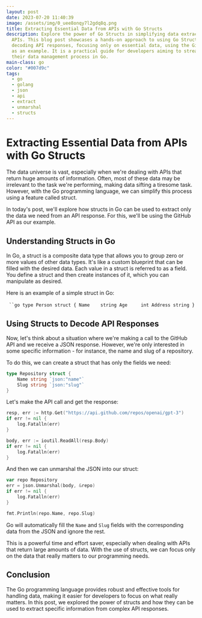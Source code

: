 ```yaml
---
layout: post
date: 2023-07-20 11:40:39
image: /assets/img/0_uee8onqy7l2gdq8q.png
title: Extracting Essential Data from APIs with Go Structs
description: Explore the power of Go Structs in simplifying data extraction from
  APIs. This blog post showcases a hands-on approach to using Go Structs for
  decoding API responses, focusing only on essential data, using the GitHub API
  as an example. It is a practical guide for developers aiming to streamline
  their data management process in Go.
main-class: go
color: "#007d9c"
tags:
  - go
  - golang
  - json
  - api
  - extract
  - unmarshal
  - structs
---
```

# Extracting Essential Data from APIs with Go Structs

The data universe is vast, especially when we're dealing with APIs that return huge amounts of information. Often, most of these data may be irrelevant to the task we're performing, making data sifting a tiresome task. However, with the Go programming language, we can simplify this process using a feature called struct.

In today's post, we'll explore how structs in Go can be used to extract only the data we need from an API response. For this, we'll be using the GitHub API as our example.

## Understanding Structs in Go

In Go, a struct is a composite data type that allows you to group zero or more values of other data types. It's like a custom blueprint that can be filled with the desired data. Each value in a struct is referred to as a field. You define a struct and then create instances of it, which you can manipulate as desired.

Here is an example of a simple struct in Go:

``` ``go
type Person struct {
	Name    string
	Age     int
	Address string
}```﻿

## Using Structs to Decode API Responses

Now, let's think about a situation where we're making a call to the GitHub API and we receive a JSON response. However, we're only interested in some specific information - for instance, the name and slug of a repository.

To do this, we can create a struct that has only the fields we need:

```go
type Repository struct {
	Name string `json:"name"`
	Slug string `json:"slug"`
}
```

Let's make the API call and get the response:

```go
resp, err := http.Get("https://api.github.com/repos/openai/gpt-3")
if err != nil {
	log.Fatalln(err)
}

body, err := ioutil.ReadAll(resp.Body)
if err != nil {
	log.Fatalln(err)
}
```

And then we can unmarshal the JSON into our struct:

```go
var repo Repository
err = json.Unmarshal(body, &repo)
if err != nil {
	log.Fatalln(err)
}

fmt.Println(repo.Name, repo.Slug)
```

Go will automatically fill the `Name` and `Slug` fields with the corresponding data from the JSON and ignore the rest.

This is a powerful time and effort saver, especially when dealing with APIs that return large amounts of data. With the use of structs, we can focus only on the data that really matters to our programming needs.

## Conclusion

The Go programming language provides robust and effective tools for handling data, making it easier for developers to focus on what really matters. In this post, we explored the power of structs and how they can be used to extract specific information from complex API responses.
